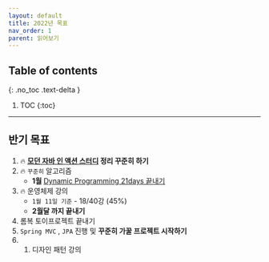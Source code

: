 ```yaml
---
layout: default
title: 2022년 목표
nav_order: 1
parent: 읽어보기
---
```

## Table of contents
{: .no_toc .text-delta }

1. TOC
{:toc}

---

## **반기 목표**

1. 🔥 **[모던 자바 인 액션 스터디](https://jeongcode.github.io/docs/books/modernJavaInAction/modernJavaInAction/) 정리 꾸준히 하기**
2. 🔥 `꾸준히` 알고리즘 
   - **1월** [Dynamic Programming 21days 끝내기](https://leetcode.com/study-plan/dynamic-programming/?progress=aggho2s)
3. 🔥 운영체제 강의
   - `1월 11일 기준` - 18/40강 (45%)
   - **2월달 까지 끝내기**
4. 롬복 토이프로젝트 끝내기
5. `Spring MVC` , `JPA` 진행 및 **꾸준히 가꿀 프로젝트 시작하기**
6. 1. 디자인 패턴 강의